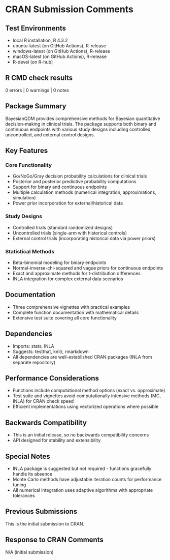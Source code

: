 # CRAN Submission Comments

## Test Environments
* local R installation, R 4.3.2
* ubuntu-latest (on GitHub Actions), R-release
* windows-latest (on GitHub Actions), R-release
* macOS-latest (on GitHub Actions), R-release
* R-devel (on R-hub)

## R CMD check results

0 errors | 0 warnings | 0 notes

## Package Summary

BayesianQDM provides comprehensive methods for Bayesian quantitative decision-making in clinical trials. The package supports both binary and continuous endpoints with various study designs including controlled, uncontrolled, and external control designs.

## Key Features

### Core Functionality
* Go/NoGo/Gray decision probability calculations for clinical trials
* Posterior and posterior predictive probability computations
* Support for binary and continuous endpoints
* Multiple calculation methods (numerical integration, approximations, simulation)
* Power prior incorporation for external/historical data

### Study Designs
* Controlled trials (standard randomized designs)
* Uncontrolled trials (single-arm with historical controls)
* External control trials (incorporating historical data via power priors)

### Statistical Methods
* Beta-binomial modeling for binary endpoints
* Normal-inverse-chi-squared and vague priors for continuous endpoints
* Exact and approximate methods for t-distribution differences
* INLA integration for complex external data scenarios

## Documentation
* Three comprehensive vignettes with practical examples
* Complete function documentation with mathematical details
* Extensive test suite covering all core functionality

## Dependencies
* Imports: stats, INLA
* Suggests: testthat, knitr, rmarkdown
* All dependencies are well-established CRAN packages (INLA from separate repository)

## Performance Considerations
* Functions include computational method options (exact vs. approximate)
* Test suite and vignettes avoid computationally intensive methods (MC, INLA) for CRAN check speed
* Efficient implementations using vectorized operations where possible

## Backwards Compatibility
* This is an initial release, so no backwards compatibility concerns
* API designed for stability and extensibility

## Special Notes
* INLA package is suggested but not required - functions gracefully handle its absence
* Monte Carlo methods have adjustable iteration counts for performance tuning
* All numerical integration uses adaptive algorithms with appropriate tolerances

## Previous Submissions
This is the initial submission to CRAN.

## Response to CRAN Comments
N/A (initial submission)
